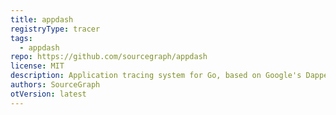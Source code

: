 ```yaml
---
title: appdash
registryType: tracer
tags:
  - appdash
repo: https://github.com/sourcegraph/appdash
license: MIT
description: Application tracing system for Go, based on Google's Dapper.
authors: SourceGraph
otVersion: latest
---
```

